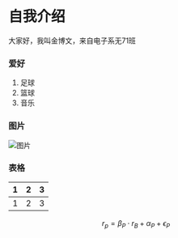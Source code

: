 # 自我介绍

大家好，我叫金博文，来自电子系无71班

### 爱好

1. 足球
2. 篮球
3. 音乐

### 图片

![图片](img.jpg)

### 表格

| 1    | 2    | 3    |
| ---- | ---- | ---- |
| 1    | 2    | 3    |




$$
r_p=\beta_P\cdot r_B+\alpha_P+\epsilon_P
$$
